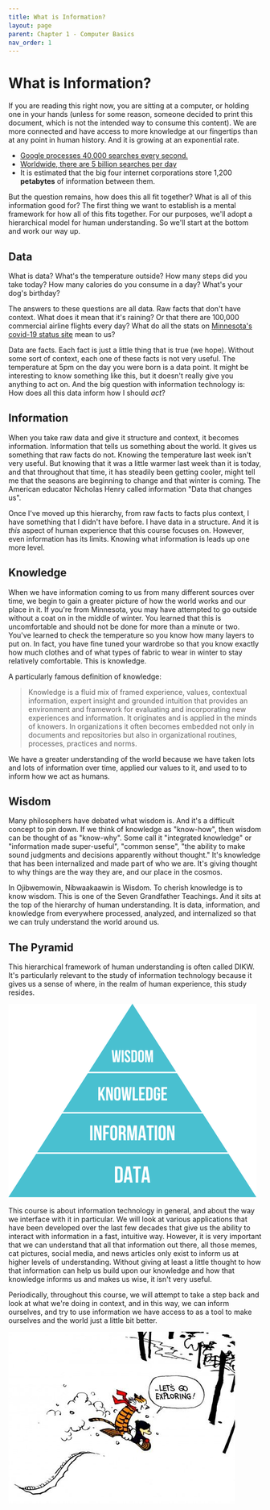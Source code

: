 ```yaml
---
title: What is Information?
layout: page
parent: Chapter 1 - Computer Basics
nav_order: 1
---
```


What is Information?
====================

If you are reading this right now, you are sitting at a computer, or holding one in your hands (unless for some reason, someone decided to print this document, which is not the intended way to consume this content). We are more connected and have access to more knowledge at our fingertips than at any point in human history. And it is growing at an exponential rate.

* [Google processes 40,000 searches every second.](https://www.internetlivestats.com/google-search-statistics/)
* [Worldwide, there are 5 billion searches per day](http://www.smartinsights.com/search-engine-marketing/search-engine-statistics/)
* It is estimated that the big four internet corporations store 1,200 **petabytes** of information between them.

But the question remains, how does this all fit together? What is all of this information good for? The first thing we want to establish is a mental framework for how all of this fits together. For our purposes, we'll adopt a hierarchical model for human understanding. So we'll start at the bottom and work our way up.

## Data

What is data? What's the temperature outside? How many steps did you take today? How many calories do you consume in a day? What's your dog's birthday?

The answers to these questions are all data. Raw facts that don't have context. What does it mean that it's raining? Or that there are 100,000 commercial airline flights every day? What do all the stats on [Minnesota's covid-19 status site](https://www.health.state.mn.us/diseases/coronavirus/situation.html) mean to us?

Data are facts. Each fact is just a little thing that is true (we hope). Without some sort of context, each one of these facts is not very useful. The temperature at 5pm on the day you were born is a data point. It might be interesting to know something like this, but it doesn't really give you anything to act on. And the big question with information technology is: How does all this data inform how I should _act_?

## Information

When you take raw data and give it structure and context, it becomes information. Information that tells us something about the world. It gives us something that raw facts do not. Knowing the temperature last week isn't very useful. But knowing that it was a little warmer last week than it is today, and that throughout that time, it has steadily been getting cooler, might tell me that the seasons are beginning to change and that winter is coming. The American educator Nicholas Henry called information "Data that changes us".

Once I've moved up this hierarchy, from raw facts to facts plus context, I have something that I didn't have before. I have data in a structure. And it is *this* aspect of human experience that this course focuses on. However, even information has its limits. Knowing what information is leads up one more level.

## Knowledge

When we have information coming to us from many different sources over time, we begin to gain a greater picture of how the world works and our place in it. If you're from Minnesota, you may have attempted to go outside without a coat on in the middle of winter. You learned that this is uncomfortable and should not be done for more than a minute or two. You've learned to check the temperature so you know how many layers to put on. In fact, you have fine tuned your wardrobe so that you know exactly how much clothes and of what types of fabric to wear in winter to stay relatively comfortable. This is knowledge.

A particularly famous definition of knowledge:

> Knowledge is a fluid mix of framed experience, values, contextual information, expert insight and grounded intuition that provides an environment and framework for evaluating and incorporating new experiences and information. It originates and is applied in the minds of knowers. In organizations it often becomes embedded not only in documents and repositories but also in organizational routines, processes, practices and norms.

We have a greater understanding of the world because we have taken lots and lots of information over time, applied our values to it, and used to to inform how we act as humans.

## Wisdom

Many philosophers have debated what wisdom is. And it's a difficult concept to pin down. If we think of knowledge as "know-how", then wisdom can be thought of as "know-why". Some call it "integrated knowledge" or "information made super-useful", "common sense", "the ability to make sound judgments and decisions apparently without thought." It's knowledge that has been internalized and made part of who we are. It's giving thought to why things are the way they are, and our place in the cosmos.

In Ojibwemowin, Nibwaakaawin is Wisdom. To cherish knowledge is to know wisdom. This is one of the Seven Grandfather Teachings. And it sits at the top of the hierarchy of human understanding. It is data, information, and knowledge from everywhere processed, analyzed, and internalized so that we can truly understand the world around us.

## The Pyramid

This hierarchical framework of human understanding is often called DIKW. It's particularly relevant to the study of information technology because it gives us a sense of where, in the realm of human experience, this study resides.

 ![DIKW Pyramid](images/dikw.png)

This course is about information technology in general, and about the way we interface with it in particular. We will look at various applications that have been developed over the last few decades that give us the ability to interact with information in a fast, intuitive way. However, it is very important that we can understand that all that information out there, all those memes, cat pictures, social media, and news articles only exist to inform us at higher levels of understanding. Without giving at least a little thought to how that information can help us build upon our knowledge and how that knowledge informs us and makes us wise, it isn't very useful.

Periodically, throughout this course, we will attempt to take a step back and look at what we're doing in context, and in this way, we can inform ourselves, and try to use information we have access to as a tool to make ourselves and the world just a little bit better.

![Exploring](images/exploring.jpg)
